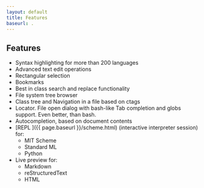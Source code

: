 ```yaml
---
layout: default
title: Features
baseurl: .
---
```



## Features
 * Syntax highlighting for more than 200 languages
 * Advanced text edit operations
 * Rectangular selection
 * Bookmarks
 * Best in class search and replace functionality
 * File system tree browser
 * Class tree and Navigation in a file based on ctags
 * Locator. File open dialog with bash-like Tab completion and globs support. Even better, than bash.
 * Autocompletion, based on document contents
 * [REPL ]({{ page.baseurl }}/scheme.html) (interactive interpreter session) for:
    *  MIT Scheme
    * Standard ML
    * Python
 * Live preview for:
    * Markdown
    * reStructuredText
    * HTML
